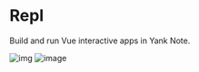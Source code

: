 # Repl

Build and run Vue interactive apps in Yank Note.

![img](https://registry.yank-note.com/cdn/@yank-note/extension-repl/1.3.0/0dfa2071-5651-4d43-a4a8-f3c031dba6fe.png)
![image](https://registry.yank-note.com/cdn/@yank-note/extension-repl/1.3.0/162cc1cc-573f-463a-a092-72f206f9619d.png)
